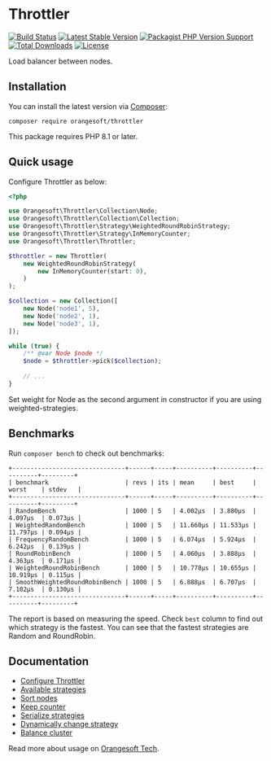 # Throttler

[![Build Status](https://img.shields.io/github/workflow/status/Orangesoft-Development/throttler/build/main?style=plastic)](https://github.com/Orangesoft-Development/throttler/actions/workflows/continuous-integration.yml)
[![Latest Stable Version](https://img.shields.io/packagist/v/orangesoft/throttler?style=plastic)](https://packagist.org/packages/orangesoft/throttler)
[![Packagist PHP Version Support](https://img.shields.io/packagist/php-v/orangesoft/throttler?style=plastic&color=8892BF)](https://packagist.org/packages/orangesoft/throttler)
[![Total Downloads](https://img.shields.io/packagist/dt/orangesoft/throttler?style=plastic)](https://packagist.org/packages/orangesoft/throttler)
[![License](https://img.shields.io/packagist/l/orangesoft/throttler?style=plastic&color=428F7E)](https://packagist.org/packages/orangesoft/throttler)

Load balancer between nodes.

## Installation

You can install the latest version via [Composer](https://getcomposer.org/):

```text
composer require orangesoft/throttler
```

This package requires PHP 8.1 or later.

## Quick usage

Configure Throttler as below:

```php
<?php

use Orangesoft\Throttler\Collection\Node;
use Orangesoft\Throttler\Collection\Collection;
use Orangesoft\Throttler\Strategy\WeightedRoundRobinStrategy;
use Orangesoft\Throttler\Strategy\InMemoryCounter;
use Orangesoft\Throttler\Throttler;

$throttler = new Throttler(
    new WeightedRoundRobinStrategy(
        new InMemoryCounter(start: 0),
    )
);

$collection = new Collection([
    new Node('node1', 5),
    new Node('node2', 1),
    new Node('node3', 1),
]);

while (true) {
    /** @var Node $node */
    $node = $throttler->pick($collection);
    
    // ...
}
```

Set weight for Node as the second argument in constructor if you are using weighted-strategies.

## Benchmarks

Run `composer bench` to check out benchmarks:

```text
+-------------------------------+------+-----+----------+----------+----------+---------+
| benchmark                     | revs | its | mean     | best     | worst    | stdev   |
+-------------------------------+------+-----+----------+----------+----------+---------+
| RandomBench                   | 1000 | 5   | 4.002μs  | 3.880μs  | 4.097μs  | 0.073μs |
| WeightedRandomBench           | 1000 | 5   | 11.660μs | 11.533μs | 11.797μs | 0.094μs |
| FrequencyRandomBench          | 1000 | 5   | 6.074μs  | 5.924μs  | 6.242μs  | 0.139μs |
| RoundRobinBench               | 1000 | 5   | 4.060μs  | 3.888μs  | 4.363μs  | 0.171μs |
| WeightedRoundRobinBench       | 1000 | 5   | 10.778μs | 10.655μs | 10.919μs | 0.115μs |
| SmoothWeightedRoundRobinBench | 1000 | 5   | 6.888μs  | 6.707μs  | 7.102μs  | 0.130μs |
+-------------------------------+------+-----+----------+----------+----------+---------+
```

The report is based on measuring the speed. Check `best` column to find out which strategy is the fastest. You can see that the fastest strategies are Random and RoundRobin.

## Documentation

- [Configure Throttler](docs/index.md#configure-throttler)
- [Available strategies](docs/index.md#available-strategies)
- [Sort nodes](docs/index.md#sort-nodes)
- [Keep counter](docs/index.md#keep-counter)
- [Serialize strategies](docs/index.md#serialize-strategies)
- [Dynamically change strategy](docs/index.md#dynamically-change-strategy)
- [Balance cluster](docs/index.md#balance-cluster)

Read more about usage on [Orangesoft Tech](https://orangesoft.co/blog/how-to-make-proxy-balancing-in-guzzle).
